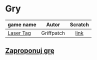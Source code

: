# Gry
| game name                                              | Autor      | Scratch                                           |
| ------------------------------------------------------ |:----------:| :------------------------------------------------:|
| [Laser Tag](https://piw-piw.github.io/Games/Laser-Tag) | Griffpatch | [link](https://scratch.mit.edu/projects/17783489) |





## [Zaproponuj grę](https://github.com/piw-piw/Games/discussions/new)
